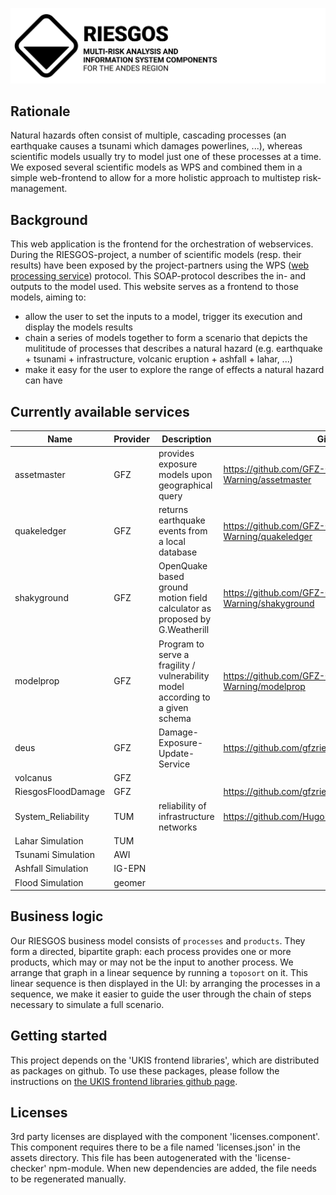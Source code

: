 ![RIESGOS Logo](src/assets/logos/riesgos_base_small_en.svg "RIESGOS Logo")

## Rationale
Natural hazards often consist of multiple, cascading processes (an earthquake causes a tsunami which damages powerlines, ...), whereas scientific models usually try to model just one of these processes at a time.
We exposed several scientific models as WPS and combined them in a simple web-frontend to allow for a more holistic approach to multistep risk-management.


## Background
This web application is the frontend for the orchestration of webservices. During the RIESGOS-project, a number of scientific models (resp. their results) have been exposed by the project-partners using the WPS ([web processing service](https://www.ogc.org/standards/wps)) protocol. This SOAP-protocol describes the in- and outputs to the model used. This website serves as a frontend to those models, aiming to:
 - allow the user to set the inputs to a model, trigger its execution and display the models results
 - chain a series of models together to form a scenario that depicts the mulititude of processes that describes a natural hazard (e.g. earthquake + tsunami + infrastructure, volcanic eruption + ashfall + lahar, ...)
 - make it easy for the user to explore the range of effects a natural hazard can have

## Currently available services

| Name               | Provider | Description                                                                    | Github                                                      |
|--------------------|----------|--------------------------------------------------------------------------------|-------------------------------------------------------------|
| assetmaster        | GFZ      | provides exposure models upon geographical query                               | https://github.com/GFZ-Centre-for-Early-Warning/assetmaster |
| quakeledger        | GFZ      | returns earthquake events from a local database                                | https://github.com/GFZ-Centre-for-Early-Warning/quakeledger |
| shakyground        | GFZ      | OpenQuake based ground motion field calculator as proposed by G.Weatherill     | https://github.com/GFZ-Centre-for-Early-Warning/shakyground |
| modelprop          | GFZ      | Program to serve a fragility / vulnerability model according to a given schema | https://github.com/GFZ-Centre-for-Early-Warning/modelprop   |
| deus               | GFZ      | Damage-Exposure-Update-Service                                                 | https://github.com/gfzriesgos/deus                          |
| volcanus           | GFZ      |                                                                                |                                                             |
| RiesgosFloodDamage | GFZ      |                                                                                | https://github.com/gfzriesgos/RiesgosFloodDamage            |
| System_Reliability | TUM      | reliability of infrastructure networks                                         | https://github.com/HugoRosero/System_Reliability            |
| Lahar Simulation   | TUM      |                                                                                |                                                             |
| Tsunami Simulation | AWI      |                                                                                |                                                             |
| Ashfall Simulation | IG-EPN   |                                                                                |                                                             |
| Flood Simulation   | geomer   |                                                                                |                                                             |


## Business logic
Our RIESGOS business model consists of `processes` and `products`. They form a directed, bipartite graph: each process provides one or more products, which may or may not be the input to another process. We arrange that graph in a linear sequence by running a `toposort` on it. This linear sequence is then displayed in the UI: by arranging the processes in a sequence, we make it easier to guide the user through the chain of steps necessary to simulate a full scenario. 


## Getting started
This project depends on the 'UKIS frontend libraries', which are distributed as packages on github. To use these packages, please follow the instructions on [the UKIS frontend libraries github page](https://github.com/dlr-eoc/ukis-frontend-libraries).

## Licenses
3rd party licenses are displayed with the component 'licenses.component'. This component requires there to be a file named 'licenses.json' in the assets directory. 
This file has been autogenerated with the 'license-checker' npm-module. When new dependencies are added, the file needs to be regenerated manually.


